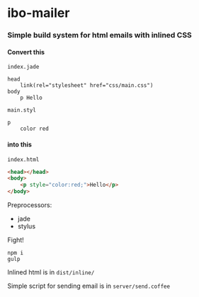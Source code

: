 # ibo-mailer

### Simple build system for html emails with inlined CSS

#### Convert this

`index.jade`

```jade
head
	link(rel="stylesheet" href="css/main.css")
body
	p Hello
```

`main.styl`

```stylus
p
	color red
```

#### into this

`index.html`

```html
<head></head>
<body>
	<p style="color:red;">Hello</p>
</body>
```

Preprocessors:
- jade
- stylus

Fight!
```
npm i
gulp
```

Inlined html is in ```dist/inline/```

Simple script for sending email is in ```server/send.coffee```
